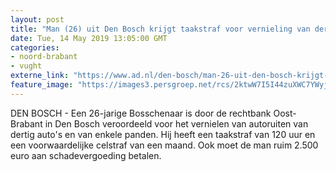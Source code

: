 ```yaml
---
layout: post
title: "Man (26) uit Den Bosch krijgt taakstraf voor vernieling van dertig autoruiten, moet schadevergoeding van 2500 euro betalen"
date: Tue, 14 May 2019 13:05:00 GMT
categories: 
- noord-brabant 
- vught 
externe_link: "https://www.ad.nl/den-bosch/man-26-uit-den-bosch-krijgt-taakstraf-voor-vernieling-van-dertig-autoruiten-moet-schadevergoeding-van-2500-euro-betalen~ad7c1efc/"
feature_image: "https://images3.persgroep.net/rcs/2ktwW7I5I44zuXWC7YWyjMbjCdg/diocontent/121718801/_fitwidth/400/?appId=21791a8992982cd8da851550a453bd7f&quality=0.7"
---
```


DEN BOSCH - Een 26-jarige Bosschenaar is door de rechtbank Oost-Brabant in Den Bosch veroordeeld voor het vernielen van autoruiten van dertig auto's en van enkele panden. Hij heeft een taakstraf van 120 uur en een voorwaardelijke celstraf van een maand. Ook moet de man ruim 2.500 euro aan schadevergoeding betalen.

